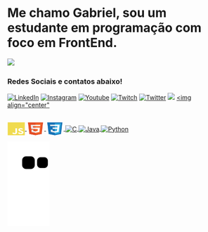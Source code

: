 # Me chamo Gabriel, sou um estudante em programação com foco em FrontEnd.
![](https://komarev.com/ghpvc/?username=GabrielMeno)

### Redes Sociais e contatos abaixo!
[![LinkedIn](https://img.shields.io/badge/linkedin-%230077B5.svg?style=for-the-badge&logo=linkedin&logoColor=white)](https://www.linkedin.com/in/gabrielmenoncin/)
[![Instagram](https://img.shields.io/badge/Instagram-E4405F?style=for-the-badge&logo=instagram&logoColor=white)](https://www.instagram.com/meno.gabriel1)
[![Youtube](https://img.shields.io/badge/YouTube-FF0000?style=for-the-badge&logo=youtube&logoColor=white)](https://www.youtube.com/Meno21)
[![Twitch](https://img.shields.io/badge/Twitch-9146FF?style=for-the-badge&logo=twitch&logoColor=white)](https://www.twitch.tv/gamenno)
[![Twitter](https://img.shields.io/badge/Twitter-1DA1F2?style=for-the-badge&logo=twitter&logoColor=white)](https://www.youtube.com/Meno21)
<a href = "mailto:gabrielmenoncin38@gmail.com"><img src="https://img.shields.io/badge/-Gmail-%23333?style=for-the-badge&logo=gmail&logoColor=white" target="_blank"></a>
<a href=""> <img align="center"


</div align="center">
<div style="display: inline_block"><br>
  <img align="center" alt="Js" height="30" width="40" src="https://raw.githubusercontent.com/devicons/devicon/master/icons/javascript/javascript-plain.svg">
  <img align="center" alt="HTML" height="30" width="40" src="https://raw.githubusercontent.com/devicons/devicon/master/icons/html5/html5-original.svg">
  <img align="center" alt="CSS" height="30" width="40" src="https://raw.githubusercontent.com/devicons/devicon/master/icons/css3/css3-original.svg">
  <img align="center" alt="C" height="30" width="40" src="https://cdn.jsdelivr.net/gh/devicons/devicon/icons/c/c-original.svg">
  <img align="center" alt="Java" height="30" width="40" src="https://cdn.jsdelivr.net/gh/devicons/devicon/icons/java/java-original.svg">
  <img align="center" alt="Python" height="30" width="40" src="https://cdn.jsdelivr.net/gh/devicons/devicon/icons/python/python-original.svg"> 
</div>
 
![Snake animation](https://github.com/GabrielMeno/GabrielMeno/blob/output/github-contribution-grid-snake.svg)

</div>


